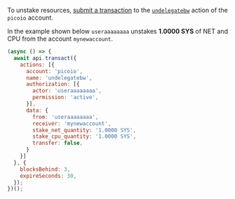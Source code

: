 To unstake resources, [submit a transaction](01_how-to-submit-a-transaction.md) to the [`undelegatebw`](https://github.com/PICOIO/picoio.contracts/blob/52fbd4ac7e6c38c558302c48d00469a4bed35f7c/contracts/picoio.system/include/picoio.system/picoio.system.hpp#L1000) action of the `picoio` account.

In the example shown below `useraaaaaaaa` unstakes **1.0000 SYS** of NET and CPU from the account `mynewaccount`.
```javascript
(async () => {
  await api.transact({
    actions: [{
      account: 'picoio',
      name: 'undelegatebw',
      authorization: [{
        actor: 'useraaaaaaaa',
        permission: 'active',
      }],
      data: {
        from: 'useraaaaaaaa',
        receiver: 'mynewaccount',
        stake_net_quantity: '1.0000 SYS',
        stake_cpu_quantity: '1.0000 SYS',
        transfer: false,
      }
    }]
  }, {
    blocksBehind: 3,
    expireSeconds: 30,
  });
})();
```